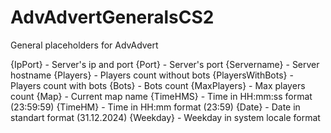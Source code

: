 # AdvAdvertGeneralsCS2
General placeholders for AdvAdvert

{IpPort} - Server's ip and port
{Port} - Server's port
{Servername} - Server hostname
{Players} - Players count without bots
{PlayersWithBots} - Players count with bots
{Bots} - Bots count
{MaxPlayers} - Max players count
{Map} - Current map name
{TimeHMS} - Time in HH:mm:ss format (23:59:59)
{TimeHM} - Time in HH:mm format (23:59)
{Date} - Date in standart format (31.12.2024)
{Weekday} - Weekday in system locale format
